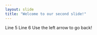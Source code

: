 ```yaml
---
layout: slide
title: "Welcome to our second slide!"
---
```

Line 5 
Line 6
Use the left arrow to go back!
